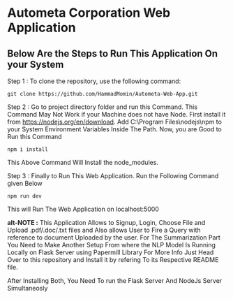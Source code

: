 # Autometa Corporation Web Application

Below Are the Steps to Run This Application On your System
--------------------------------------------------------------------
Step 1 : To clone the repository, use the following command:

```
git clone https://github.com/HammadMomin/Autometa-Web-App.git
```
Step 2 : Go to project directory folder and run this Command. This Command May Not Work if your Machine does not have Node. First install it from  https://nodejs.org/en/download.  Add ‪C:\Program Files\nodejs\npm to your System Environment Variables Inside The Path. Now, you are Good to Run this Command 

```
npm i install
```
This Above Command Will Install the node_modules. 

Step 3 : Finally to Run This Web Application. Run the Following Command given Below

```
npm run dev
```
This will Run The Web Application on localhost:5000

**alt-NOTE :** This Application Allows to Signup, Login, Choose File and  Upload .pdf/.doc/.txt files and Also allows User to Fire a Query with reference to document Uploaded by the user. For The Summarization Part You Need to Make Another Setup From where the NLP Model Is Running Locally on Flask Server using Papermill Library 
For More Info Just Head Over to this repository and Install it by refering To its Respective README file. 

After Installing Both, You Need To run the Flask Server And NodeJs Server Simultaneosly 
